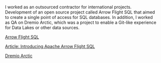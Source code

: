 I worked as an outsourced contractor for international projects. Development of an open source project called
Arrow Flight SQL that aimed to create a single point of access for SQL databases. In addition, I worked as QA on
Dremio Arctic, which was a project to enable a Git-like experience for Data Lakes or other data sources.

[Arrow Flight SQL](https://arrow.apache.org/docs/format/FlightSql.html)

[Article: Introducing Apache Arrow Flight SQL](https://arrow.apache.org/blog/2022/02/16/introducing-arrow-flight-sql/)

[Dremio Arctic](https://docs.dremio.com/cloud/arctic/)